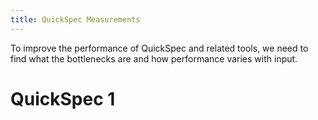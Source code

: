 ```yaml
---
title: QuickSpec Measurements
---
```


To improve the performance of QuickSpec and related tools, we need to find what the bottlenecks are and how performance varies with input.

# QuickSpec 1 #
